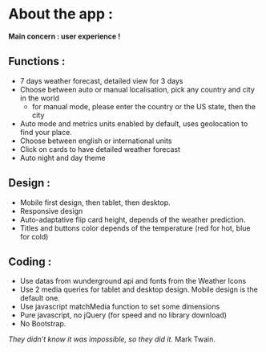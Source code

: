 # About the app :

**Main concern : user experience !**

## Functions :
* 7 days weather forecast, detailed view for 3 days
* Choose between auto or manual localisation, pick any country and city in the world
    * for manual mode, please enter the country or the US state, then the city
* Auto mode and metrics units enabled by default, uses geolocation to find your place.
* Choose between english or international units
* Click on cards to have detailed weather forecast
* Auto night and day theme

## Design :
* Mobile first design, then tablet, then desktop.
* Responsive design
* Auto-adaptative flip card height, depends of the weather prediction.
* Titles and buttons color depends of the temperature (red for hot, blue for cold)

## Coding :
* Use datas from wunderground api and fonts from the Weather Icons
* Use 2 media queries for tablet and desktop design. Mobile design is the default one.
* Use javascript matchMedia function to set some dimensions
* Pure javascript, no jQuery (for speed and no library download)
* No Bootstrap.


*They didn't know it was impossible, so they did it.* Mark Twain.
